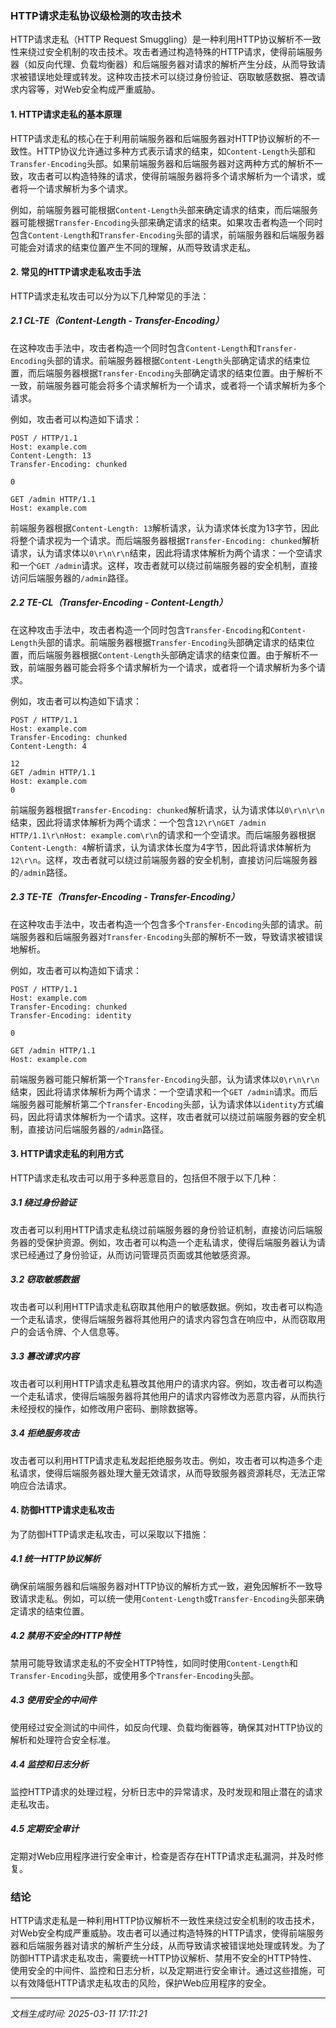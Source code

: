 ### HTTP请求走私协议级检测的攻击技术

HTTP请求走私（HTTP Request Smuggling）是一种利用HTTP协议解析不一致性来绕过安全机制的攻击技术。攻击者通过构造特殊的HTTP请求，使得前端服务器（如反向代理、负载均衡器）和后端服务器对请求的解析产生分歧，从而导致请求被错误地处理或转发。这种攻击技术可以绕过身份验证、窃取敏感数据、篡改请求内容等，对Web安全构成严重威胁。

#### 1. HTTP请求走私的基本原理

HTTP请求走私的核心在于利用前端服务器和后端服务器对HTTP协议解析的不一致性。HTTP协议允许通过多种方式表示请求的结束，如`Content-Length`头部和`Transfer-Encoding`头部。如果前端服务器和后端服务器对这两种方式的解析不一致，攻击者可以构造特殊的请求，使得前端服务器将多个请求解析为一个请求，或者将一个请求解析为多个请求。

例如，前端服务器可能根据`Content-Length`头部来确定请求的结束，而后端服务器可能根据`Transfer-Encoding`头部来确定请求的结束。如果攻击者构造一个同时包含`Content-Length`和`Transfer-Encoding`头部的请求，前端服务器和后端服务器可能会对请求的结束位置产生不同的理解，从而导致请求走私。

#### 2. 常见的HTTP请求走私攻击手法

HTTP请求走私攻击可以分为以下几种常见的手法：

##### 2.1 CL-TE（Content-Length - Transfer-Encoding）

在这种攻击手法中，攻击者构造一个同时包含`Content-Length`和`Transfer-Encoding`头部的请求。前端服务器根据`Content-Length`头部确定请求的结束位置，而后端服务器根据`Transfer-Encoding`头部确定请求的结束位置。由于解析不一致，前端服务器可能会将多个请求解析为一个请求，或者将一个请求解析为多个请求。

例如，攻击者可以构造如下请求：

```
POST / HTTP/1.1
Host: example.com
Content-Length: 13
Transfer-Encoding: chunked

0

GET /admin HTTP/1.1
Host: example.com
```

前端服务器根据`Content-Length: 13`解析请求，认为请求体长度为13字节，因此将整个请求视为一个请求。而后端服务器根据`Transfer-Encoding: chunked`解析请求，认为请求体以`0\r\n\r\n`结束，因此将请求体解析为两个请求：一个空请求和一个`GET /admin`请求。这样，攻击者就可以绕过前端服务器的安全机制，直接访问后端服务器的`/admin`路径。

##### 2.2 TE-CL（Transfer-Encoding - Content-Length）

在这种攻击手法中，攻击者构造一个同时包含`Transfer-Encoding`和`Content-Length`头部的请求。前端服务器根据`Transfer-Encoding`头部确定请求的结束位置，而后端服务器根据`Content-Length`头部确定请求的结束位置。由于解析不一致，前端服务器可能会将多个请求解析为一个请求，或者将一个请求解析为多个请求。

例如，攻击者可以构造如下请求：

```
POST / HTTP/1.1
Host: example.com
Transfer-Encoding: chunked
Content-Length: 4

12
GET /admin HTTP/1.1
Host: example.com
0

```

前端服务器根据`Transfer-Encoding: chunked`解析请求，认为请求体以`0\r\n\r\n`结束，因此将请求体解析为两个请求：一个包含`12\r\nGET /admin HTTP/1.1\r\nHost: example.com\r\n`的请求和一个空请求。而后端服务器根据`Content-Length: 4`解析请求，认为请求体长度为4字节，因此将请求体解析为`12\r\n`。这样，攻击者就可以绕过前端服务器的安全机制，直接访问后端服务器的`/admin`路径。

##### 2.3 TE-TE（Transfer-Encoding - Transfer-Encoding）

在这种攻击手法中，攻击者构造一个包含多个`Transfer-Encoding`头部的请求。前端服务器和后端服务器对`Transfer-Encoding`头部的解析不一致，导致请求被错误地解析。

例如，攻击者可以构造如下请求：

```
POST / HTTP/1.1
Host: example.com
Transfer-Encoding: chunked
Transfer-Encoding: identity

0

GET /admin HTTP/1.1
Host: example.com
```

前端服务器可能只解析第一个`Transfer-Encoding`头部，认为请求体以`0\r\n\r\n`结束，因此将请求体解析为两个请求：一个空请求和一个`GET /admin`请求。而后端服务器可能解析第二个`Transfer-Encoding`头部，认为请求体以`identity`方式编码，因此将请求体解析为一个请求。这样，攻击者就可以绕过前端服务器的安全机制，直接访问后端服务器的`/admin`路径。

#### 3. HTTP请求走私的利用方式

HTTP请求走私攻击可以用于多种恶意目的，包括但不限于以下几种：

##### 3.1 绕过身份验证

攻击者可以利用HTTP请求走私绕过前端服务器的身份验证机制，直接访问后端服务器的受保护资源。例如，攻击者可以构造一个走私请求，使得后端服务器认为请求已经通过了身份验证，从而访问管理员页面或其他敏感资源。

##### 3.2 窃取敏感数据

攻击者可以利用HTTP请求走私窃取其他用户的敏感数据。例如，攻击者可以构造一个走私请求，使得后端服务器将其他用户的请求内容包含在响应中，从而窃取用户的会话令牌、个人信息等。

##### 3.3 篡改请求内容

攻击者可以利用HTTP请求走私篡改其他用户的请求内容。例如，攻击者可以构造一个走私请求，使得后端服务器将其他用户的请求内容修改为恶意内容，从而执行未经授权的操作，如修改用户密码、删除数据等。

##### 3.4 拒绝服务攻击

攻击者可以利用HTTP请求走私发起拒绝服务攻击。例如，攻击者可以构造多个走私请求，使得后端服务器处理大量无效请求，从而导致服务器资源耗尽，无法正常响应合法请求。

#### 4. 防御HTTP请求走私攻击

为了防御HTTP请求走私攻击，可以采取以下措施：

##### 4.1 统一HTTP协议解析

确保前端服务器和后端服务器对HTTP协议的解析方式一致，避免因解析不一致导致请求走私。例如，可以统一使用`Content-Length`或`Transfer-Encoding`头部来确定请求的结束位置。

##### 4.2 禁用不安全的HTTP特性

禁用可能导致请求走私的不安全HTTP特性，如同时使用`Content-Length`和`Transfer-Encoding`头部，或使用多个`Transfer-Encoding`头部。

##### 4.3 使用安全的中间件

使用经过安全测试的中间件，如反向代理、负载均衡器等，确保其对HTTP协议的解析和处理符合安全标准。

##### 4.4 监控和日志分析

监控HTTP请求的处理过程，分析日志中的异常请求，及时发现和阻止潜在的请求走私攻击。

##### 4.5 定期安全审计

定期对Web应用程序进行安全审计，检查是否存在HTTP请求走私漏洞，并及时修复。

### 结论

HTTP请求走私是一种利用HTTP协议解析不一致性来绕过安全机制的攻击技术，对Web安全构成严重威胁。攻击者可以通过构造特殊的HTTP请求，使得前端服务器和后端服务器对请求的解析产生分歧，从而导致请求被错误地处理或转发。为了防御HTTP请求走私攻击，需要统一HTTP协议解析、禁用不安全的HTTP特性、使用安全的中间件、监控和日志分析，以及定期进行安全审计。通过这些措施，可以有效降低HTTP请求走私攻击的风险，保护Web应用程序的安全。

---

*文档生成时间: 2025-03-11 17:11:21*






















